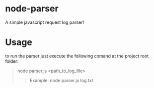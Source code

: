 # node-parser

A simple javascript request log parser!

# Usage

to run the parser just execute the following comand at the project root folder:

> node parser.js <path_to_log_file>
>> Example: node parser.js log.txt
